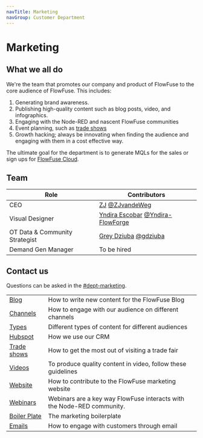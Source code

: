 ```yaml
---
navTitle: Marketing
navGroup: Customer Department
---
```


# Marketing

## What we all do

We're the team that promotes our company and product of FlowFuse to the core audience
of FlowFuse. This includes:
1. Generating brand awareness.
1. Publishing high-quality content such as blog posts, video, and infographics.
1. Engaging with the Node-RED and nascent FlowFuse communities
1. Event planning, such as [trade shows](/handbook/marketing/tradeshow/)
1. Growth hacking; always be innovating when finding the audience and engaging with
them in a cost effective way.

The ultimate goal for the department is to generate MQLs for the
sales or sign ups for [FlowFuse Cloud](https://app.flowfuse.com).

## Team

| Role | Contributors |
|------|--------------|
| CEO  | [ZJ](https://www.linkedin.com/in/zegerjan/) [@ZJvandeWeg](https://github.com/ZJvandeWeg) |
| Visual Designer | [Yndira Escobar](https://www.linkedin.com/in/yndira-escobar-es) [@Yndira-FlowForge](https://github.com/Yndira-FlowForge) |
| OT Data & Community Strategist | [Grey Dziuba](https://www.linkedin.com/in/gdziuba) [@gdziuba](https://github.com/gdziuba) |
| Demand Gen Manager | To be hired |

## Contact us

Questions can be asked in the [#dept-marketing](https://flowforgeworkspace.slack.com/archives/C02TG4WH5PC).

| | |
|:----|:----|
| [Blog](./blog.md) | How to write new content for the FlowFuse Blog |
| [Channels](./channels.md) | How to engage with our audience on different channels |
| [Types](./types.md) | Different types of content for different audiences |
| [Hubspot](/handbook/customer/hubspot/) | How we use our CRM |
| [Trade shows](./tradeshow.md) | How to get the most out of visiting a trade fair |
| [Videos](./videos.md) | To produce quality content in video, follow these guidelines |
| [Website](./website.md) | How to contribute to the FlowFuse marketing website |
| [Webinars](./webinars.md) | Webinars are a key way FlowFuse interacts with the Node-RED community. |
| [Boiler Plate](./boilerplate.md) | The marketing boilerplate |
| [Emails](./email.md) | How to engage with customers through email |
